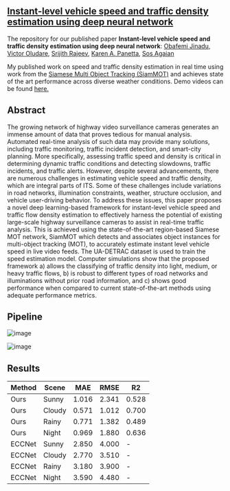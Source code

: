 ## [Instant-level vehicle speed and traffic density estimation using deep neural network](https://www.spiedigitallibrary.org/conference-proceedings-of-spie/12526/125260J/Instant-level-vehicle-speed-and-traffic-density-estimation-using-deep/10.1117/12.2663643.short#_=_)

The repository for our published paper **Instant-level vehicle speed and traffic density estimation using deep neural network**: [Obafemi Jinadu](https://femi-jinadu.github.io/), [Victor Oludare](https://scholar.google.com/citations?user=RlbR3EgAAAAJ&hl=en), [Srijith Rajeev](https://scholar.google.com/citations?user=9vac4DkAAAAJ&hl=en), [Karen A. Panetta](https://scholar.google.com/citations?user=nsOodtAAAAAJ&hl=en), [Sos Agaian](https://scholar.google.com/citations?user=FazfMZMAAAAJ&hl=en)

My published work on speed and traffic density estimation in real time using work from the [Siamese Multi Object Tracking (SiamMOT)](https://openaccess.thecvf.com/content/CVPR2021/papers/Shuai_SiamMOT_Siamese_Multi-Object_Tracking_CVPR_2021_paper.pdf) and achieves state of the art performance across diverse weather conditions. Demo videos can be found [here.](https://tufts.box.com/s/bsxwddo6g00y76wfcdof2lw9jdu59gm1)

## Abstract
The growing network of highway video surveillance cameras generates an immense amount of data that proves tedious for manual analysis. Automated real-time analysis of such data may provide many solutions, including traffic monitoring, traffic incident detection, and smart-city planning. More specifically, assessing traffic speed and density is critical in determining dynamic traffic conditions and detecting slowdowns, traffic incidents, and traffic alerts. However, despite several advancements, there are numerous challenges in estimating vehicle speed and traffic density, which are integral parts of ITS. Some of these challenges include variations in road networks, illumination constraints, weather, structure occlusion, and vehicle user-driving behavior. To address these issues, this paper proposes a novel deep learning-based framework for instant-level vehicle speed and traffic flow density estimation to effectively harness the potential of existing large-scale highway surveillance cameras to assist in real-time traffic analysis. This is achieved using the state-of-the-art region-based Siamese MOT network, SiamMOT which detects and associates object instances for multi-object tracking (MOT), to accurately estimate instant level vehicle speed in live video feeds. The UA-DETRAC dataset is used to train the speed estimation model. Computer simulations show that the proposed framework a) allows the classifying of traffic density into light, medium, or heavy traffic flows, b) is robust to different types of road networks and illuminations without prior road information, and c) shows good performance when compared to current state-of-the-art methods using adequate performance metrics. 


## Pipeline
![image](https://github.com/Obafemi-Jinadu/Speed-and-traffic-density-estimation/blob/635e72b64bf718743fe210be4cf16cd3e1fbd793/speed%20est1.png)

![image](https://github.com/Obafemi-Jinadu/Speed-and-traffic-density-estimation/blob/4d4cc35fe3154b517598250ea0542cb8d3c50b23/speedest2.png)


## Results
 | Method | Scene | MAE| RMSE| R2|
| ---| --- | --- | --- |--- |
| Ours|Sunny| 1.016|2.341|0.528|
|  Ours  |Cloudy|0.571|1.012|0.700|
| Ours |Rainy|0.771|1.382|0.489|
| Ours  |Night|0.969|1.880|0.636|
|ECCNet|Sunny|	2.850|	4.000|	-|
|ECCNet|Cloudy|2.770|	3.510|	-|
|ECCNet|Rainy|	3.180|	3.900|	-|
|ECCNet|Night	|3.590	|4.480|	-|




